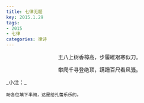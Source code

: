 ```yaml
---
title: 七律无题
key: 2015.1.29
tags: 
- 2015
- 七律
categories: 律诗
---
```


<p align="center">王八上树香樟高，步履維艰寒似刀。
</p>
<p align="center">攀爬千寻登绝顶，蹒跚百尺看风骚。
</p>
_小注：_

```
盼各位填下半阙，这是给孔蕾乐乐的。
```